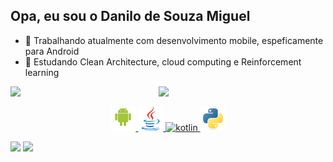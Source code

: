 ## Opa, eu sou o Danilo de Souza Miguel

- 🔭 Trabalhando atualmente com desenvolvimento mobile, espeficamente para Android
- 🌱 Estudando Clean Architecture, cloud computing e Reinforcement learning

<div>
  <a href="https://github.com/Danilo-Miguel">
  <img align="left"  width="47%"  src="https://github-readme-stats.vercel.app/api?username=Danilo-Miguel&show_icons=true&theme=compact " />
<img align="left" width="47%" src="https://github-readme-stats.vercel.app/api/top-langs/?username=Danilo-Miguel&layout=compact" />
</div>

  <div style="display: inline_block"><br>
    <p align="center"><a href="https://developer.android.com/" target="_blank" rel="noreferrer"><img
      src="https://raw.githubusercontent.com/devicons/devicon/master/icons/android/android-original-wordmark.svg"
      alt="android" width="40" height="40" /> </a><a href="https://www.java.com/" target="_blank" rel="noreferrer"> <img
        src="https://raw.githubusercontent.com/devicons/devicon/master/icons/java/java-original.svg" alt="java" width="40"
        height="40" /> </a><a href="https://kotlinlang.org/" target="_blank" rel="noreferrer">
    <img src="https://www.vectorlogo.zone/logos/kotlinlang/kotlinlang-icon.svg" alt="kotlin" width="40" height="40" /> </a><a href="https://developer.mozilla.org/en-US/docs/Web/JavaScript" target="_blank"
    rel="noreferrer">
      <img alt="Rafa-Python" height="40" width="40" src="https://raw.githubusercontent.com/devicons/devicon/master/icons/python/python-original.svg" target="_blank" rel="noreferrer">

</p>
</div>
  
  <div> 
 <a href="https://discord.gg/pDbY76q8Qf" target="_blank"><img src="https://img.shields.io/badge/Discord-7289DA?style=for-the-badge&logo=discord&logoColor=white" target="_blank"></a> 
<!--   <a href = "mailto:contato@gmail.com"><img src="https://img.shields.io/badge/-Gmail-%23333?style=for-the-badge&logo=gmail&logoColor=white" target="_blank"></a> -->
  <a href="https://www.linkedin.com/in/danilo-souza-miguel-4b3b9329/" target="_blank"><img src="https://img.shields.io/badge/-LinkedIn-%230077B5?style=for-the-badge&logo=linkedin&logoColor=white" target="_blank"></a> 
 
<!--   ![Snake animation](https://https://github.com/Danilo-Miguel/blob/output/github-contribution-grid-snake.svg)
  -->
</div>
